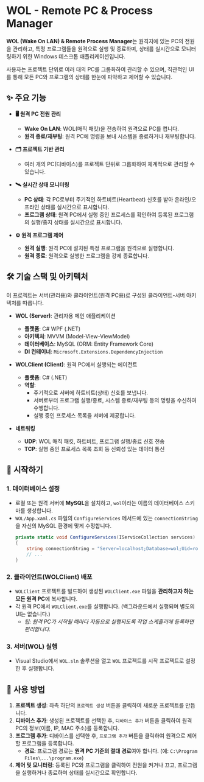 # WOL - Remote PC & Process Manager

**WOL (Wake On LAN) & Remote Process Manager**는 원격지에 있는 PC의 전원을 관리하고, 특정 프로그램들을 원격으로 실행 및 종료하며, 상태를 실시간으로 모니터링하기 위한 Windows 데스크톱 애플리케이션입니다.

사용자는 프로젝트 단위로 여러 대의 PC를 그룹화하여 관리할 수 있으며, 직관적인 UI를 통해 모든 PC와 프로그램의 상태를 한눈에 파악하고 제어할 수 있습니다.

## ✨ 주요 기능

- **🖥️ 원격 PC 전원 관리**
  - **Wake On LAN**: WOL(매직 패킷)을 전송하여 원격으로 PC를 켭니다.
  - **원격 종료/재부팅**: 원격 PC에 명령을 보내 시스템을 종료하거나 재부팅합니다.

- **🗂️ 프로젝트 기반 관리**
  - 여러 개의 PC(디바이스)를 프로젝트 단위로 그룹화하여 체계적으로 관리할 수 있습니다.

- **🛰️ 실시간 상태 모니터링**
  - **PC 상태**: 각 PC로부터 주기적인 하트비트(Heartbeat) 신호를 받아 온라인/오프라인 상태를 실시간으로 표시합니다.
  - **프로그램 상태**: 원격 PC에서 실행 중인 프로세스를 확인하여 등록된 프로그램의 실행/중지 상태를 실시간으로 표시합니다.

- **⚙️ 원격 프로그램 제어**
  - **원격 실행**: 원격 PC에 설치된 특정 프로그램을 원격으로 실행합니다.
  - **원격 종료**: 원격으로 실행한 프로그램을 강제 종료합니다.

## 🛠️ 기술 스택 및 아키텍처

이 프로젝트는 서버(관리용)와 클라이언트(원격 PC용)로 구성된 클라이언트-서버 아키텍처를 따릅니다.

- **WOL (Server)**: 관리자용 메인 애플리케이션
  - **플랫폼**: C# WPF (.NET)
  - **아키텍처**: MVVM (Model-View-ViewModel)
  - **데이터베이스**: MySQL (ORM: Entity Framework Core)
  - **DI 컨테이너**: `Microsoft.Extensions.DependencyInjection`

- **WOLClient (Client)**: 원격 PC에서 실행되는 에이전트
  - **플랫폼**: C# (.NET)
  - **역할**: 
    - 주기적으로 서버에 하트비트(상태) 신호를 보냅니다.
    - 서버로부터 프로그램 실행/종료, 시스템 종료/재부팅 등의 명령을 수신하여 수행합니다.
    - 실행 중인 프로세스 목록을 서버에 제공합니다.

- **네트워킹**
  - **UDP**: WOL 매직 패킷, 하트비트, 프로그램 실행/종료 신호 전송
  - **TCP**: 실행 중인 프로세스 목록 조회 등 신뢰성 있는 데이터 통신

## 🚀 시작하기

### 1. 데이터베이스 설정

- 로컬 또는 원격 서버에 **MySQL**을 설치하고, `wol`이라는 이름의 데이터베이스 스키마를 생성합니다.
- `WOL/App.xaml.cs` 파일의 `ConfigureServices` 메서드에 있는 `connectionString`을 자신의 MySQL 환경에 맞게 수정합니다.
  ```csharp
  private static void ConfigureServices(IServiceCollection services)
  {
      string connectionString = "Server=localhost;Database=wol;Uid=root;Pwd=str123;";
      // ...
  }
  ```

### 2. 클라이언트(WOLClient) 배포

- `WOLClient` 프로젝트를 빌드하여 생성된 `WOLClient.exe` 파일을 **관리하고자 하는 모든 원격 PC**에 복사합니다.
- 각 원격 PC에서 `WOLClient.exe`를 실행합니다. (백그라운드에서 실행되며 별도의 UI는 없습니다.)
  - *팁: 원격 PC가 시작될 때마다 자동으로 실행되도록 작업 스케줄러에 등록하면 편리합니다.*

### 3. 서버(WOL) 실행

- Visual Studio에서 `WOL.sln` 솔루션을 열고 `WOL` 프로젝트를 시작 프로젝트로 설정한 후 실행합니다.

## 📖 사용 방법

1. **프로젝트 생성**: 좌측 하단의 `프로젝트 생성` 버튼을 클릭하여 새로운 프로젝트를 만듭니다.
2. **디바이스 추가**: 생성된 프로젝트를 선택한 후, `디바이스 추가` 버튼을 클릭하여 원격 PC의 정보(이름, IP, MAC 주소)를 등록합니다.
3. **프로그램 추가**: 디바이스를 선택한 후, `프로그램 추가` 버튼을 클릭하여 원격으로 제어할 프로그램을 등록합니다.
   - **경로**: 프로그램 경로는 **원격 PC 기준의 절대 경로**여야 합니다. (예: `C:\Program Files\...\program.exe`)
4. **제어 및 모니터링**: 등록된 PC와 프로그램을 클릭하여 전원을 켜거나 끄고, 프로그램을 실행하거나 종료하며 상태를 실시간으로 확인합니다.